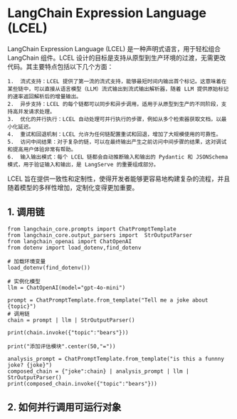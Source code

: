 # LangChain Expression Language (LCEL)

LangChain Expression Language (LCEL) 是一种声明式语言，用于轻松组合 LangChain 组件。LCEL 设计的目标是支持从原型到生产环境的过渡，无需更改代码。其主要特点包括以下几个方面：

	1.	流式支持：LCEL 提供了第一流的流式支持，能够最短时间内输出首个标记。这意味着在某些链中，可以直接从语言模型（LLM）流式输出到流式输出解析器，随着 LLM 提供原始标记的速率返回解析后的增量输出。
	2.	异步支持：LCEL 的每个链都可以同步和异步调用，适用于从原型到生产的不同阶段，支持高并发请求处理。
	3.	优化的并行执行：LCEL 自动处理可并行执行的步骤，例如从多个检索器获取文档，以最小化延迟。
	4.	重试和回退机制：LCEL 允许为任何链配置重试和回退，增加了大规模使用的可靠性。
	5.	访问中间结果：对于复杂的链，可以在最终输出产生之前访问中间步骤的结果，这对调试和提高用户体验非常有帮助。
	6.	输入输出模式：每个 LCEL 链都会自动推断输入和输出的 Pydantic 和 JSONSchema 模式，用于验证输入和输出，是 LangServe 的重要组成部分。

LCEL 旨在提供一致性和定制性，使得开发者能够更容易地构建复杂的流程，并且随着模型的多样性增加，定制化变得更加重要。


## 1. 调用链
```
from langchain_core.prompts import ChatPromptTemplate
from langchain_core.output_parsers import  StrOutputParser
from langchain_openai import ChatOpenAI
from dotenv import load_dotenv,find_dotenv

# 加载环境变量
load_dotenv(find_dotenv())

# 实例化模型
llm = ChatOpenAI(model="gpt-4o-mini")

prompt = ChatPromptTemplate.from_template("Tell me a joke about {topic}")
# 调用链
chain = prompt | llm | StrOutputParser()

print(chain.invoke({"topic":"bears"}))

print("添加评估模块".center(50,"="))

analysis_prompt = ChatPromptTemplate.from_template("is this a funnny joke? {joke}")
composed_chain = {"joke":chain} | analysis_prompt | llm | StrOutputParser()
print(composed_chain.invoke({"topic":"bears"}))
```

## 2. 如何并行调用可运行对象



